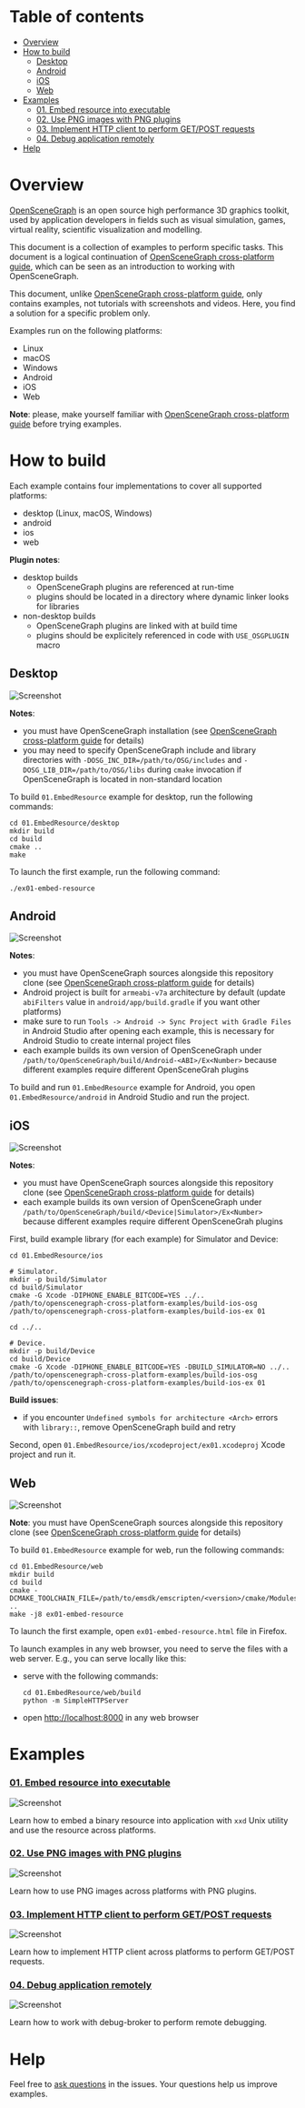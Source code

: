 # Table of contents

* [Overview](#overview)
* [How to build](#build)
    * [Desktop](#build-desktop)
    * [Android](#build-android)
    * [iOS](#build-ios)
    * [Web](#build-web)
* [Examples](#examples)
    * [01. Embed resource into executable](#ex01)
    * [02. Use PNG images with PNG plugins](#ex02)
    * [03. Implement HTTP client to perform GET/POST requests](#ex03)
    * [04. Debug application remotely](#ex04)
* [Help](#help)

<a name="overview"/>

# Overview

[OpenSceneGraph][osg] is an open source high performance
3D graphics toolkit, used by application developers in fields such as visual
simulation, games, virtual reality, scientific visualization and modelling.

This document is a collection of examples to perform specific tasks. This
document is a logical continuation of [OpenSceneGraph cross-platform guide][osgcpg], which
can be seen as an introduction to working with OpenSceneGraph.

This document, unlike [OpenSceneGraph cross-platform guide][osgcpg], only contains examples,
not tutorials with screenshots and videos. Here, you find a solution for a specific
problem only.

Examples run on the following platforms:

* Linux
* macOS
* Windows
* Android
* iOS
* Web

**Note**: please, make yourself familiar with [OpenSceneGraph cross-platform guide][osgcpg]
before trying examples.

<a name="build"/>

# How to build

Each example contains four implementations to cover all supported platforms:

* desktop (Linux, macOS, Windows)
* android
* ios
* web

**Plugin notes**:

* desktop builds
    * OpenSceneGraph plugins are referenced at run-time
    * plugins should be located in a directory where dynamic linker looks for libraries
* non-desktop builds
    * OpenSceneGraph plugins are linked with at build time
    * plugins should be explicitely referenced in code with `USE_OSGPLUGIN` macro

<a name="build-desktop"/>

## Desktop

  ![Screenshot][screenshot-desktop]

**Notes**:

* you must have OpenSceneGraph installation (see [OpenSceneGraph cross-platform guide][osgcpg] for details)
* you may need to specify OpenSceneGraph include and library directories with `-DOSG_INC_DIR=/path/to/OSG/includes` and `-DOSG_LIB_DIR=/path/to/OSG/libs` during `cmake` invocation if OpenSceneGraph is located in non-standard location

To build `01.EmbedResource` example for desktop, run the following commands:

```
cd 01.EmbedResource/desktop
mkdir build
cd build
cmake ..
make
```

To launch the first example, run the following command:

`./ex01-embed-resource`

<a name="build-android"/>

## Android

  ![Screenshot][screenshot-android]

**Notes**:

* you must have OpenSceneGraph sources alongside this repository clone (see [OpenSceneGraph cross-platform guide][osgcpg] for details)
* Android project is built for `armeabi-v7a` architecture by default (update `abiFilters` value in `android/app/build.gradle` if you want other platforms)
* make sure to run `Tools -> Android -> Sync Project with Gradle Files` in Android Studio after opening each example, this is necessary for Android Studio to create internal project files
* each example builds its own version of OpenSceneGraph under `/path/to/OpenSceneGraph/build/Android-<ABI>/Ex<Number>` because different examples require different OpenSceneGrah plugins

To build and run `01.EmbedResource` example for Android, you open
`01.EmbedResource/android` in Android Studio and run the project.

<a name="build-ios"/>

## iOS

  ![Screenshot][screenshot-ios]

**Notes**:

* you must have OpenSceneGraph sources alongside this repository clone (see [OpenSceneGraph cross-platform guide][osgcpg] for details)
* each example builds its own version of OpenSceneGraph under `/path/to/OpenSceneGraph/build/<Device|Simulator>/Ex<Number>` because different examples require different OpenSceneGrah plugins

First, build example library (for each example) for Simulator and Device:

```
cd 01.EmbedResource/ios

# Simulator.
mkdir -p build/Simulator
cd build/Simulator
cmake -G Xcode -DIPHONE_ENABLE_BITCODE=YES ../..
/path/to/openscenegraph-cross-platform-examples/build-ios-osg
/path/to/openscenegraph-cross-platform-examples/build-ios-ex 01

cd ../..

# Device.
mkdir -p build/Device
cd build/Device
cmake -G Xcode -DIPHONE_ENABLE_BITCODE=YES -DBUILD_SIMULATOR=NO ../..
/path/to/openscenegraph-cross-platform-examples/build-ios-osg
/path/to/openscenegraph-cross-platform-examples/build-ios-ex 01
```

**Build issues**:

* if you encounter `Undefined symbols for architecture <Arch>` errors with `library::`, remove OpenSceneGraph build and retry

Second, open `01.EmbedResource/ios/xcodeproject/ex01.xcodeproj` Xcode project and run it.

<a name="build-web"/>

## Web

  ![Screenshot][screenshot-web]

**Note**: you must have OpenSceneGraph sources alongside this repository clone (see [OpenSceneGraph cross-platform guide][osgcpg] for details)

To build `01.EmbedResource` example for web, run the following commands:

```
cd 01.EmbedResource/web
mkdir build
cd build
cmake -DCMAKE_TOOLCHAIN_FILE=/path/to/emsdk/emscripten/<version>/cmake/Modules/Platform/Emscripten.cmake ..
make -j8 ex01-embed-resource
```

To launch the first example, open `ex01-embed-resource.html` file in Firefox.

To launch examples in any web browser, you need to serve the files with a web server.
E.g., you can serve locally like this:

* serve with the following commands:
    ```
    cd 01.EmbedResource/web/build
    python -m SimpleHTTPServer
    ```
* open [http://localhost:8000](http://localhost:8000) in any web browser

<a name="examples"/>

# Examples

<a name="ex01"/>

### [01. Embed resource into executable][ex01]

  ![Screenshot][ex01-screenshot]

  Learn how to embed a binary resource into application with `xxd` Unix utility
  and use the resource across platforms.

<a name="ex02"/>

### [02. Use PNG images with PNG plugins][ex02]

  ![Screenshot][ex02-screenshot]

  Learn how to use PNG images across platforms with PNG plugins.

<a name="ex03"/>

### [03. Implement HTTP client to perform GET/POST requests][ex03]

  ![Screenshot][ex03-screenshot]

  Learn how to implement HTTP client across platforms to perform
  GET/POST requests.

<a name="ex04"/>

### [04. Debug application remotely][ex04]

  ![Screenshot][ex04-screenshot]

  Learn how to work with debug-broker to perform remote debugging.

<a name="help"/>

Help
====

Feel free to [ask questions][issues] in the issues. Your questions help us
improve examples.

[osg]: http://openscenegraph.org
[osgcpg]: https://github.com/OGStudio/openscenegraph-cross-platform-guide
[issues]: https://github.com/OGStudio/openscenegraph-cross-platform-examples/issues
[screenshot-desktop]: readme/shot-desktop.png
[screenshot-android]: readme/shot-android.png
[screenshot-ios]: readme/shot-ios.png
[screenshot-web]: readme/shot-web.png

[ex01]: 01.EmbedResource
[ex01-screenshot]: 01.EmbedResource/shot.png

[ex02]: 02.TextureImage
[ex02-screenshot]: 02.TextureImage/shot.png

[ex03]: 03.HTTPClient
[ex03-screenshot]: 03.HTTPClient/shot.png

[ex04]: 04.RemoteDebugging
[ex04-screenshot]: 04.RemoteDebugging/shot.png
